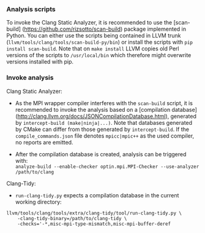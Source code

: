 ### Analysis scripts
To invoke the Clang Static Analyzer, it is recommended to use the [scan-build]
(https://github.com/rizsotto/scan-build) package implemented in Python. You can
either use the scripts being contained in LLVM trunk
(`llvm/tools/clang/tools/scan-build-py/bin`) or install the scripts with `pip
install scan-build`. Note that on `make install` LLVM copies old Perl versions
of the scripts to `/usr/local/bin` which therefore might overwrite versions
installed with pip.

### Invoke analysis

Clang Static Analyzer:

- As the MPI wrapper compiler interferes with the `scan-build` script, it is
  recommended to invoke the analysis based on a [compilation database]
  (http://clang.llvm.org/docs/JSONCompilationDatabase.html), generated by
  `intercept-build (make|ninja|...)`. Note that databases generated by CMake can
  differ from those generated by `intercept-build`. If the
  `compile_commands.json` file denotes `mpicc|mpic++` as the used compiler, no
  reports are emitted.

- After the compilation database is created, analysis can be triggered with:<br>
  `analyze-build --enable-checker optin.mpi.MPI-Checker --use-analyzer
  /path/to/clang`

Clang-Tidy:

- `run-clang-tidy.py` expects a compilation database in the current working
  directory:
```
llvm/tools/clang/tools/extra/clang-tidy/tool/run-clang-tidy.py \
    -clang-tidy-binary=/path/to/clang-tidy \
    -checks='-*,misc-mpi-type-mismatch,misc-mpi-buffer-deref
```
